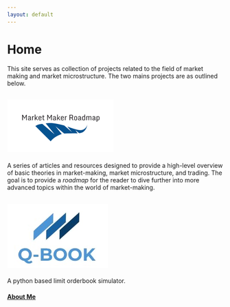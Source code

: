 ```yaml
---
layout: default
---
```


# Home
This site serves as collection of projects related to the field of market making and market microstructure. The two mains projects are as outlined below. 

## [![Market Making Roadmap](mmrm.png)](articles_index.md)
A series of articles and resources designed to provide a high-level overview of basic theories in market-making, market microstructure, and trading. The goal is to provide a *roadmap* for the reader to dive further into more advanced topics within the world of market-making. 


## [![Q-Book](qblogo1.JPG)](project_index.md)
A python based limit orderbook simulator. 


#### [About Me](aboutme.md)